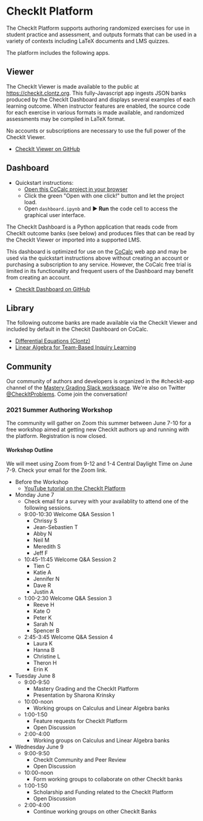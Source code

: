 # CheckIt Platform

The CheckIt Platform supports authoring randomized exercises for use in
student practice and assessment, and outputs formats that can be used in a
variety of contexts including LaTeX documents and LMS quizzes.

The platform includes the following apps.

## Viewer

The CheckIt Viewer is made available to the public at <https://checkit.clontz.org>.
This fully-Javascript app ingests JSON banks produced by the CheckIt Dashboard
and displays several examples of each learning outcome. When instructor features are enabled,
the source code for each exercise in various formats is made available, and randomized
assessments may be compiled in LaTeX format.

No accounts or subscriptions are necessary to use the full power of the CheckIt Viewer.

- [CheckIt Viewer on GitHub](https://github.com/StevenClontz/checkit-svelte)

## Dashboard

- Quickstart instructions:
    - [Open this CoCalc project in your browser](https://cocalc.com/share/00854508a0fa6e8a193cbc90aff10b9dd7f446b4/checkit/?viewer=share)
    - Click the green "Open with one click!" button and let the project load.
    - Open `dashboard.ipynb` and **▶ Run** the code cell to access the graphical user interface.

The CheckIt Dashboard is a Python application that reads code from CheckIt outcome banks
(see below) and produces files that can be read by the CheckIt Viewer or imported into
a supported LMS.

This dashboard is optimized for use on the [CoCalc](https://cocalc.com) web app and may
be used via the quickstart instructions above without creating an account or purchasing
a subscription to any service. However, the CoCalc free trial is limited in its
functionality and frequent users of the Dashboard may benefit from creating an account.

- [CheckIt Dashboard on GitHub](https://github.com/StevenClontz/checkit)

## Library

The following outcome banks are made available via the CheckIt Viewer and included by default
in the Checkit Dashboard on CoCalc.

- [Differential Equations (Clontz)](https://github.com/StevenClontz/checkit-clontz-diff-eq)
- [Linear Algebra for Team-Based Inquiry Learning](https://github.com/TeamBasedInquiryLearning/checkit-tbil-la)

## Community

Our community of authors and developers is organized in the #checkit-app channel of the
[Mastery Grading Slack workspace](https://bit.ly/join-mastery-grading).
We're also on Twitter [@CheckItProblems](https://twitter.com/CheckItProblems).
Come join the conversation!

### 2021 Summer Authoring Workshop

The community will gather on Zoom this summer between June 7-10 for a free workshop
aimed at getting new CheckIt authors up and running with the platform. Registration is
now closed.

#### Workshop Outline

We will meet using Zoom from 9-12 and 1-4 Central Daylight Time on June 7-9.
Check your email for the Zoom link.

- Before the Workshop
    - [YouTube tutorial on the CheckIt Platform](https://youtu.be/W4_zEmmSDIs)
- Monday June 7
    - Check email for a survey with your availablity to attend one of the following
      sessions.
    - 9:00-10:30 Welcome Q&A Session 1
        - Chrissy S
        - Jean-Sebastien T
        - Abby N
        - Neil M
        - Meredith S
        - Jeff F
    - 10:45-11:45 Welcome Q&A Session 2
        - Tien C
        - Katie A
        - Jennifer N
        - Dave R
        - Justin A
    - 1:00-2:30 Welcome Q&A Session 3
        - Reeve H
        - Kate O
        - Peter K
        - Sarah N
        - Spencer B
    - 2:45-3:45 Welcome Q&A Session 4
        - Laura K
        - Hanna B
        - Christine L
        - Theron H
        - Erin K
- Tuesday June 8
    - 9:00-9:50
        - Mastery Grading and the CheckIt Platform
        - Presentation by Sharona Krinsky
    - 10:00-noon
        - Working groups on Calculus and Linear Algebra banks
    - 1:00-1:50
        - Feature requests for CheckIt Platform
        - Open Discussion
    - 2:00-4:00
        - Working groups on Calculus and Linear Algebra banks
- Wednesday June 9
    - 9:00-9:50
        - CheckIt Community and Peer Review
        - Open Discussion
    - 10:00-noon
        - Form working groups to collaborate on other CheckIt banks
    - 1:00-1:50
        - Scholarship and Funding related to the CheckIt Platform
        - Open Discussion
    - 2:00-4:00
        - Continue working groups on other CheckIt Banks
